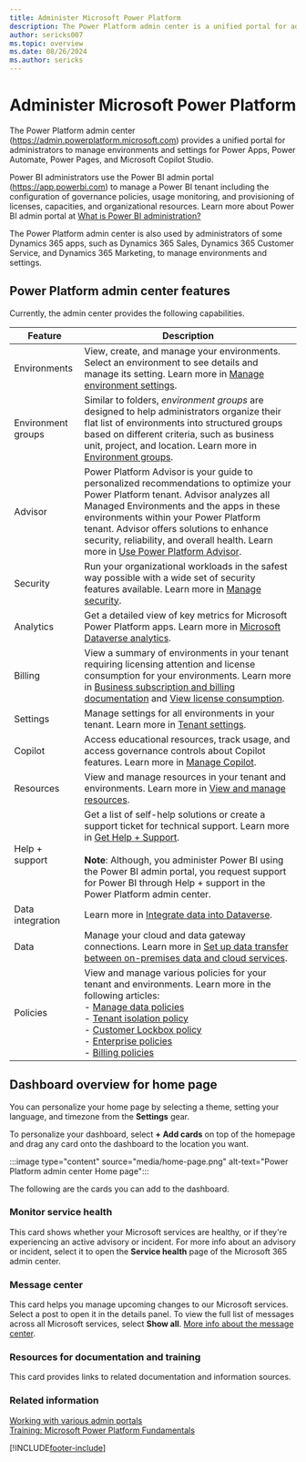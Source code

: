 ```yaml
---
title: Administer Microsoft Power Platform
description: The Power Platform admin center is a unified portal for administrators to manage environments and settings.
author: sericks007
ms.topic: overview
ms.date: 08/26/2024
ms.author: sericks
---
```

# Administer Microsoft Power Platform

The Power Platform admin center (<https://admin.powerplatform.microsoft.com>) provides a unified portal for administrators to manage environments and settings for Power Apps, Power Automate, Power Pages, and Microsoft Copilot Studio.

Power BI administrators use the Power BI admin portal (<https://app.powerbi.com>) to manage a Power BI tenant including the configuration of governance policies, usage monitoring, and provisioning of licenses, capacities, and organizational resources. Learn more about Power BI admin portal at [What is Power BI administration?](/power-bi/service-admin-administering-power-bi-in-your-organization)

The Power Platform admin center is also used by administrators of some Dynamics 365 apps, such as Dynamics 365 Sales, Dynamics 365 Customer Service, and Dynamics 365 Marketing, to manage environments and settings.

## Power Platform admin center features

Currently, the admin center provides the following capabilities.

|Feature  |Description  |
|---------|---------|
|Environments | View, create, and manage your environments. Select an environment to see details and manage its setting. Learn more in [Manage environment settings](./admin-settings.md).|
| Environment groups |  Similar to folders, _environment groups_ are designed to help administrators organize their flat list of environments into structured groups based on different criteria, such as business unit, project, and location. Learn more in [Environment groups](environment-groups.md). |
| Advisor | Power Platform Advisor is your guide to personalized recommendations to optimize your Power Platform tenant. Advisor analyzes all Managed Environments and the apps in these environments within your Power Platform tenant. Advisor offers solutions to enhance security, reliability, and overall health. Learn more in [Use Power Platform Advisor](power-platform-advisor.md).|
|Security | Run your organizational workloads in the safest way possible with a wide set of security features available. Learn more in [Manage security](security/security-posture-overview.md). |
|Analytics     | Get a detailed view of key metrics for Microsoft Power Platform apps. Learn more in [Microsoft Dataverse analytics](./analytics-common-data-service.md).      |
|Billing  |  View a summary of environments in your tenant requiring licensing attention and license consumption for your environments. Learn more in [Business subscription and billing documentation](/microsoft-365/commerce) and [View license consumption](view-license-consumption-issues.md).  |
|Settings  |  Manage settings for all environments in your tenant. Learn more in [Tenant settings](tenant-settings.md). |
| Copilot | Access educational resources, track usage, and access governance controls about Copilot features. Learn more in [Manage Copilot](copilot/copilot-hub.md). |
|Resources  |  View and manage resources in your tenant and environments. Learn more in [View and manage resources](view-manage-resources.md).  |
|Help + support     | Get a list of self-help solutions or create a support ticket for technical support. Learn more in [Get Help + Support](./get-help-support.md).<br/><br/>**Note**: Although, you administer Power BI using the Power BI admin portal, you request support for Power BI through Help + support in the Power Platform admin center.  |
|Data integration| Learn more in [Integrate data into Dataverse](data-integrator.md). |
|Data| Manage your cloud and data gateway connections. Learn more in [Set up data transfer between on-premises data and cloud services](onpremises-data-gateway-management.md). |
|Policies     | View and manage various policies for your tenant and environments. Learn more in the following articles:<br/>- [Manage data policies](prevent-data-loss.md)<br/>- [Tenant isolation policy](cross-tenant-restrictions.md)<br/>- [Customer Lockbox policy](about-lockbox.md)<br/>- [Enterprise policies](customer-managed-key.md)<br/>- [Billing policies](pay-as-you-go-overview.md)|

## Dashboard overview for home page

You can personalize your home page by selecting a theme, setting your language, and timezone from the **Settings** gear.

To personalize your dashboard, select **+ Add cards** on top of the homepage and drag any card onto the dashboard to the location you want.

:::image type="content" source="media/home-page.png" alt-text="Power Platform admin center Home page":::

The following are the cards you can add to the dashboard.

### Monitor service health

This card shows whether your Microsoft services are healthy, or if they're experiencing an active advisory or incident. For more info about an advisory or incident, select it to open the **Service health** page of the Microsoft 365 admin center.

### Message center

This card helps you manage upcoming changes to our Microsoft services. Select a post to open it in the details panel. To view the full list of messages across all Microsoft services, select **Show all**. [More info about the message center](/office365/admin/manage/message-center).

### Resources for documentation and training

This card provides links to related documentation and information sources.

### Related information

[Working with various admin portals](wp-work-with-admin-portals.md) <br />
[Training: Microsoft Power Platform Fundamentals](/training/paths/power-plat-fundamentals)

[!INCLUDE[footer-include](../includes/footer-banner.md)]
